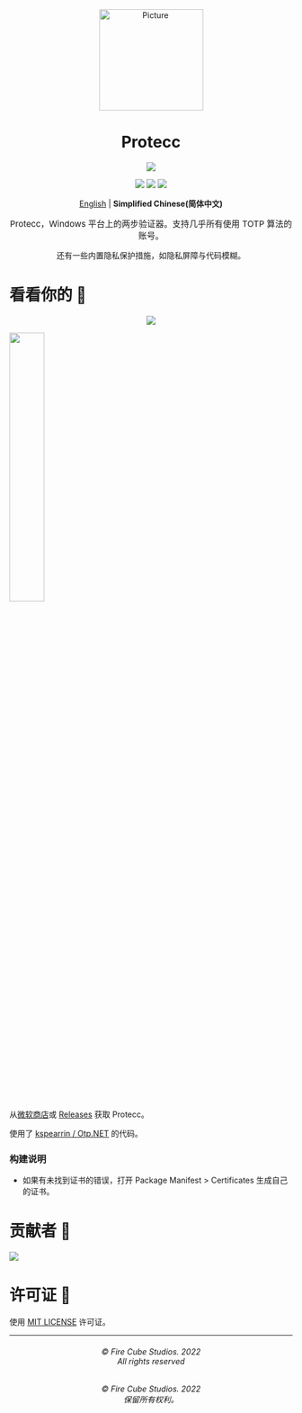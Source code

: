 <div align="center">
<img src="https://store-images.s-microsoft.com/image/apps.299.14273821654312693.8dbd6f2d-c24c-4a0d-b1e7-e76da9a48306.262a77d4-c2a5-40f4-bdea-2e4c7849f556" alt="Picture" style="display: block; margin: 0 auto; height: 180px;width:185px"/>
</div>

<div align="center">
<h1>Protecc</h1>

<a href="https://github.com/FireCubeStudios/Protecc"><img src="https://img.shields.io/badge/欢迎您的-贡献-green"></a> 

<a href="https://github.com/FireCubeStudios/Protecc/issues"><img src="https://img.shields.io/github/issues/FireCubeStudios/Protecc"></a>
<a href="https://github.com/FireCubeStudios/Protecc/fork"><img src="https://img.shields.io/github/forks/FireCubeStudios/Protecc"></a>
<a href="https://github.com/FireCubeStudios/Protecc/stargazers/"><img src="https://img.shields.io/github/stars/FireCubeStudios/Protecc"></a>

[English](https://github.com/FireCubeStudios/Protecc) | **Simplified Chinese(简体中文)**

<p style="font-size:15px;">Protecc，Windows 平台上的两步验证器。支持几乎所有使用 TOTP 算法的账号。

还有一些内置隐私保护措施，如隐私屏障与代码模糊。</p>
</div>


# 看看你的 👀

<p align="center">
  <img align="center" src="https://store-images.s-microsoft.com/image/apps.36005.14273821654312693.614a2153-2264-4640-872a-02a2690944dd.0647a0bf-af72-4d44-b0c9-7e097abaa082">
  </p>

<a href="https://apps.microsoft.com/store/detail/protecc-2fa-client/9PJX91M06TZS"><img width="35%" src="https://raw.githubusercontent.com/PeritusDeveloper/Protecc/51091b1b131adbfd5edb51f1040cc3fcc470a248/Assets/Get_it_from_Microsoft_Badge.svg"></a>

从[微软商店](https://apps.microsoft.com/store/detail/protecc-2fa-client/9PJX91M06TZS)或 [Releases](https://github.com/FireCubeStudios/Protecc/releases) 获取 Protecc。

使用了 [kspearrin / Otp.NET](https://github.com/kspearrin/Otp.NET) 的代码。
  
  ### 构建说明
  - 如果有未找到证书的错误，打开 Package Manifest > Certificates 生成自己的证书。

# 贡献者 🥰

<a href="https://github.com/FireCubeStudios/Protecc/graphs/contributors">
  <img src="https://contrib.rocks/image?repo=FireCubeStudios/Protecc" />
</a>

# 许可证 📄

使用 [MIT LICENSE](LICENSE.txt) 许可证。


<hr>
<h6 align="center">© Fire Cube Studios. 2022
<br>All rights reserved </h6>
<h6 align="center">© Fire Cube Studios. 2022 
<br>
保留所有权利。</h6>

